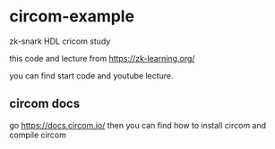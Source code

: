 # circom-example
zk-snark HDL cricom study


this code and lecture from https://zk-learning.org/  

you can find start code and youtube lecture.  


## circom docs  

go https://docs.circom.io/ then you can find how to install circom and compile circom